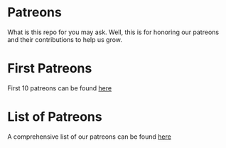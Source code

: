# Patreons
What is this repo for you may ask. Well, this is for honoring our patreons and their contributions to help us grow.

# First Patreons 
First 10 patreons can be found [here](https://github.com/Graphene-Dev/Patreon/blob/main/groups/first10patreons.md)

# List of Patreons
A comprehensive list of our patreons can be found [here](https://github.com/Graphene-Dev/Patreon/tree/main/patreons)
